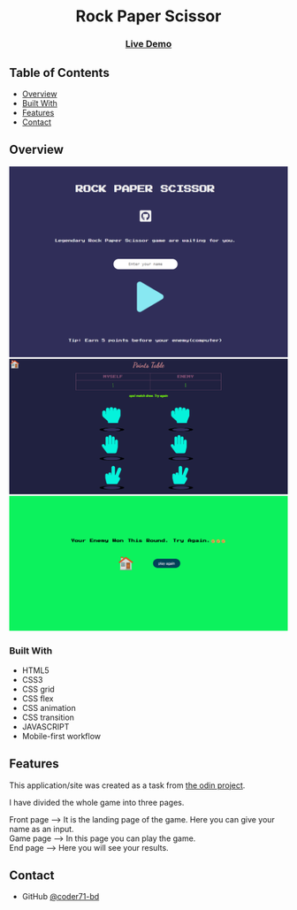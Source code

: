 <h1 align="center">Rock Paper Scissor</h1>

<div align="center">
  <h3>
  <!--add netlify link here-->
    <a href="https://rock-paper-scissor-2021.netlify.app/">
      Live Demo
    </a>
  </h3>
</div>

<!-- TABLE OF CONTENTS -->

## Table of Contents

- [Overview](#overview)
- [Built With](#built-with)
- [Features](#features)
- [Contact](#contact)

<!-- OVERVIEW -->

## Overview

![](./assets/frontpage.png)
![](./assets/gamepage.png)
![](./assets/backpage.png)

### Built With

- HTML5
- CSS3
- CSS grid
- CSS flex
- CSS animation
- CSS transition
- JAVASCRIPT
- Mobile-first workflow

## Features

This application/site was created as a task from [the odin project](https://www.theodinproject.com/). 
<p>I have divided the whole game into three pages.</p>
Front page --> It is the landing page of the game. Here you can give your name as an input.<br/>
Game page --> In this page you can play the game.<br />
End page --> Here you will see your results.

## Contact

- GitHub [@coder71-bd](https://github.com/coder71-bd)
